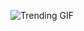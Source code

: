 ![Trending GIF](https://media4.giphy.com/media/v1.Y2lkPThiYjIxNzcyYWk5MTl1MTZweDVhMmlic3pzM2tzdG04dGhjaDcxbm9idXZlaGZuMyZlcD12MV9naWZzX3NlYXJjaCZjdD1n/fryY00CO4xCz4uJuDQ/giphy.gif)
